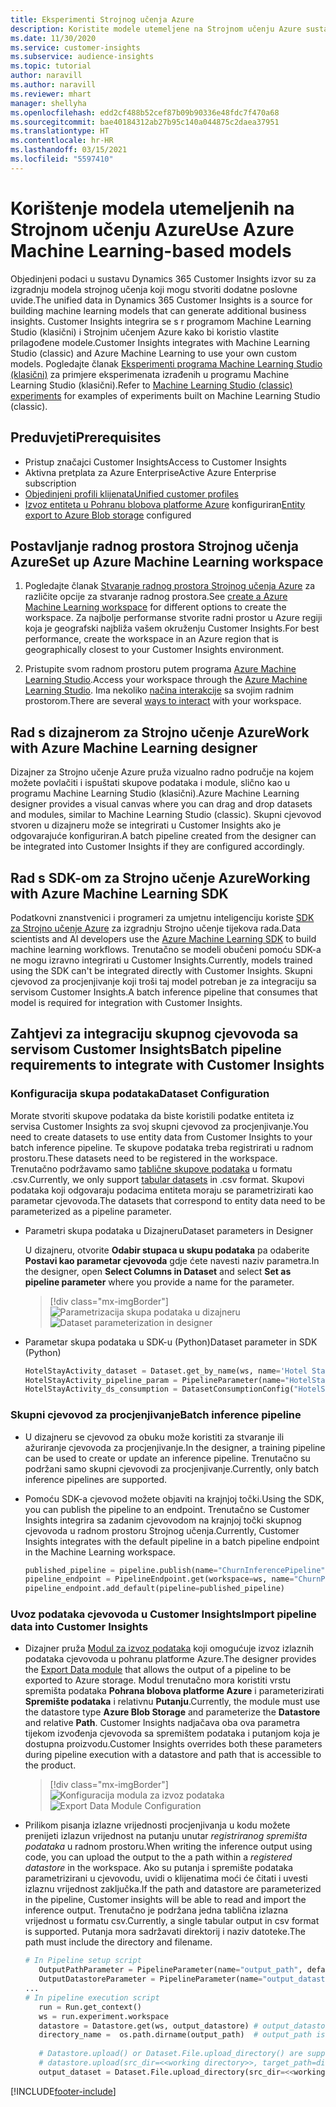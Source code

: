 ```yaml
---
title: Eksperimenti Strojnog učenja Azure
description: Koristite modele utemeljene na Strojnom učenju Azure sustavu Dynamics 365 Customer Insights.
ms.date: 11/30/2020
ms.service: customer-insights
ms.subservice: audience-insights
ms.topic: tutorial
author: naravill
ms.author: naravill
ms.reviewer: mhart
manager: shellyha
ms.openlocfilehash: edd2cf488b52cef87b09b90336e48fdc7f470a68
ms.sourcegitcommit: bae40184312ab27b95c140a044875c2daea37951
ms.translationtype: HT
ms.contentlocale: hr-HR
ms.lasthandoff: 03/15/2021
ms.locfileid: "5597410"
---
```

# <a name="use-azure-machine-learning-based-models"></a><span data-ttu-id="874f7-103">Korištenje modela utemeljenih na Strojnom učenju Azure</span><span class="sxs-lookup"><span data-stu-id="874f7-103">Use Azure Machine Learning-based models</span></span>

<span data-ttu-id="874f7-104">Objedinjeni podaci u sustavu Dynamics 365 Customer Insights izvor su za izgradnju modela strojnog učenja koji mogu stvoriti dodatne poslovne uvide.</span><span class="sxs-lookup"><span data-stu-id="874f7-104">The unified data in Dynamics 365 Customer Insights is a source for building machine learning models that can generate additional business insights.</span></span> <span data-ttu-id="874f7-105">Customer Insights integrira se s r programom Machine Learning Studio (klasični) i Strojnim učenjem Azure kako bi koristio vlastite prilagođene modele.</span><span class="sxs-lookup"><span data-stu-id="874f7-105">Customer Insights integrates with Machine Learning Studio (classic) and Azure Machine Learning to use your own custom models.</span></span> <span data-ttu-id="874f7-106">Pogledajte članak [Eksperimenti programa Machine Learning Studio (klasični)](machine-learning-studio-experiments.md) za primjere eksperimenata izrađenih u programu Machine Learning Studio (klasični).</span><span class="sxs-lookup"><span data-stu-id="874f7-106">Refer to [Machine Learning Studio (classic) experiments](machine-learning-studio-experiments.md) for examples of experiments built on Machine Learning Studio (classic).</span></span> 

## <a name="prerequisites"></a><span data-ttu-id="874f7-107">Preduvjeti</span><span class="sxs-lookup"><span data-stu-id="874f7-107">Prerequisites</span></span>

- <span data-ttu-id="874f7-108">Pristup značajci Customer Insights</span><span class="sxs-lookup"><span data-stu-id="874f7-108">Access to Customer Insights</span></span>
- <span data-ttu-id="874f7-109">Aktivna pretplata za Azure Enterprise</span><span class="sxs-lookup"><span data-stu-id="874f7-109">Active Azure Enterprise subscription</span></span>
- [<span data-ttu-id="874f7-110">Objedinjeni profili klijenata</span><span class="sxs-lookup"><span data-stu-id="874f7-110">Unified customer profiles</span></span>](data-unification.md)
- <span data-ttu-id="874f7-111">[Izvoz entiteta u Pohranu blobova platforme Azure](export-azure-blob-storage.md) konfiguriran</span><span class="sxs-lookup"><span data-stu-id="874f7-111">[Entity export to Azure Blob storage](export-azure-blob-storage.md) configured</span></span>

## <a name="set-up-azure-machine-learning-workspace"></a><span data-ttu-id="874f7-112">Postavljanje radnog prostora Strojnog učenja Azure</span><span class="sxs-lookup"><span data-stu-id="874f7-112">Set up Azure Machine Learning workspace</span></span>

1. <span data-ttu-id="874f7-113">Pogledajte članak [Stvaranje radnog prostora Strojnog učenja Azure](/azure/machine-learning/concept-workspace#-create-a-workspace) za različite opcije za stvaranje radnog prostora.</span><span class="sxs-lookup"><span data-stu-id="874f7-113">See [create a Azure Machine Learning workspace](/azure/machine-learning/concept-workspace#-create-a-workspace) for different options to create the workspace.</span></span> <span data-ttu-id="874f7-114">Za najbolje performanse stvorite radni prostor u Azure regiji koja je geografski najbliža vašem okruženju Customer Insights.</span><span class="sxs-lookup"><span data-stu-id="874f7-114">For best performance, create the workspace in an Azure region that is geographically closest to your Customer Insights environment.</span></span>

1. <span data-ttu-id="874f7-115">Pristupite svom radnom prostoru putem programa [Azure Machine Learning Studio](https://ml.azure.com/).</span><span class="sxs-lookup"><span data-stu-id="874f7-115">Access your workspace through the [Azure Machine Learning Studio](https://ml.azure.com/).</span></span> <span data-ttu-id="874f7-116">Ima nekoliko [načina interakcije](/azure/machine-learning/concept-workspace#tools-for-workspace-interaction) sa svojim radnim prostorom.</span><span class="sxs-lookup"><span data-stu-id="874f7-116">There are several [ways to interact](/azure/machine-learning/concept-workspace#tools-for-workspace-interaction) with your workspace.</span></span>

## <a name="work-with-azure-machine-learning-designer"></a><span data-ttu-id="874f7-117">Rad s dizajnerom za Strojno učenje Azure</span><span class="sxs-lookup"><span data-stu-id="874f7-117">Work with Azure Machine Learning designer</span></span>

<span data-ttu-id="874f7-118">Dizajner za Strojno učenje Azure pruža vizualno radno područje na kojem možete povlačiti i ispuštati skupove podataka i module, slično kao u programu Machine Learning Studio (klasični).</span><span class="sxs-lookup"><span data-stu-id="874f7-118">Azure Machine Learning designer provides a visual canvas where you can drag and drop datasets and modules, similar to Machine Learning Studio (classic).</span></span> <span data-ttu-id="874f7-119">Skupni cjevovod stvoren u dizajneru može se integrirati u Customer Insights ako je odgovarajuće konfiguriran.</span><span class="sxs-lookup"><span data-stu-id="874f7-119">A batch pipeline created from the designer can be integrated into Customer Insights if they are configured accordingly.</span></span> 
   
## <a name="working-with-azure-machine-learning-sdk"></a><span data-ttu-id="874f7-120">Rad s SDK-om za Strojno učenje Azure</span><span class="sxs-lookup"><span data-stu-id="874f7-120">Working with Azure Machine Learning SDK</span></span>

<span data-ttu-id="874f7-121">Podatkovni znanstvenici i programeri za umjetnu inteligenciju koriste [SDK za Strojno učenje Azure](/python/api/overview/azure/ml/?preserve-view=true&view=azure-ml-py) za izgradnju Strojno učenje tijekova rada.</span><span class="sxs-lookup"><span data-stu-id="874f7-121">Data scientists and AI developers use the [Azure Machine Learning SDK](/python/api/overview/azure/ml/?preserve-view=true&view=azure-ml-py) to build machine learning workflows.</span></span> <span data-ttu-id="874f7-122">Trenutačno se modeli obučeni pomoću SDK-a ne mogu izravno integrirati u Customer Insights.</span><span class="sxs-lookup"><span data-stu-id="874f7-122">Currently, models trained using the SDK can't be integrated directly with Customer Insights.</span></span> <span data-ttu-id="874f7-123">Skupni cjevovod za procjenjivanje koji troši taj model potreban je za integraciju sa servisom Customer Insights.</span><span class="sxs-lookup"><span data-stu-id="874f7-123">A batch inference pipeline that consumes that model is required for integration with Customer Insights.</span></span>

## <a name="batch-pipeline-requirements-to-integrate-with-customer-insights"></a><span data-ttu-id="874f7-124">Zahtjevi za integraciju skupnog cjevovoda sa servisom Customer Insights</span><span class="sxs-lookup"><span data-stu-id="874f7-124">Batch pipeline requirements to integrate with Customer Insights</span></span>

### <a name="dataset-configuration"></a><span data-ttu-id="874f7-125">Konfiguracija skupa podataka</span><span class="sxs-lookup"><span data-stu-id="874f7-125">Dataset Configuration</span></span>

<span data-ttu-id="874f7-126">Morate stvoriti skupove podataka da biste koristili podatke entiteta iz servisa Customer Insights za svoj skupni cjevovod za procjenjivanje.</span><span class="sxs-lookup"><span data-stu-id="874f7-126">You need to create datasets to use entity data from Customer Insights to your batch inference pipeline.</span></span> <span data-ttu-id="874f7-127">Te skupove podataka treba registrirati u radnom prostoru.</span><span class="sxs-lookup"><span data-stu-id="874f7-127">These datasets need to be registered in the workspace.</span></span> <span data-ttu-id="874f7-128">Trenutačno podržavamo samo [tablične skupove podataka](/azure/machine-learning/how-to-create-register-datasets#tabulardataset) u formatu .csv.</span><span class="sxs-lookup"><span data-stu-id="874f7-128">Currently, we only support [tabular datasets](/azure/machine-learning/how-to-create-register-datasets#tabulardataset) in .csv format.</span></span> <span data-ttu-id="874f7-129">Skupovi podataka koji odgovaraju podacima entiteta moraju se parametrizirati kao parametar cjevovoda.</span><span class="sxs-lookup"><span data-stu-id="874f7-129">The datasets that correspond to entity data need to be parameterized as a pipeline parameter.</span></span>
   
* <span data-ttu-id="874f7-130">Parametri skupa podataka u Dizajneru</span><span class="sxs-lookup"><span data-stu-id="874f7-130">Dataset parameters in Designer</span></span>
   
     <span data-ttu-id="874f7-131">U dizajneru, otvorite **Odabir stupaca u skupu podataka** pa odaberite **Postavi kao parametar cjevovoda** gdje ćete navesti naziv parametra.</span><span class="sxs-lookup"><span data-stu-id="874f7-131">In the designer, open **Select Columns in Dataset** and select **Set as pipeline parameter** where you provide a name for the parameter.</span></span>

     > [!div class="mx-imgBorder"]
     > <span data-ttu-id="874f7-132">![Parametrizacija skupa podataka u dizajneru](media/intelligence-designer-dataset-parameters.png "Parametrizacija skupa podataka u dizajneru")</span><span class="sxs-lookup"><span data-stu-id="874f7-132">![Dataset parameterization in designer](media/intelligence-designer-dataset-parameters.png "Dataset parameterization in designer")</span></span>
   
* <span data-ttu-id="874f7-133">Parametar skupa podataka u SDK-u (Python)</span><span class="sxs-lookup"><span data-stu-id="874f7-133">Dataset parameter in SDK (Python)</span></span>
   
   ```python
   HotelStayActivity_dataset = Dataset.get_by_name(ws, name='Hotel Stay Activity Data')
   HotelStayActivity_pipeline_param = PipelineParameter(name="HotelStayActivity_pipeline_param", default_value=HotelStayActivity_dataset)
   HotelStayActivity_ds_consumption = DatasetConsumptionConfig("HotelStayActivity_dataset", HotelStayActivity_pipeline_param)
   ```

### <a name="batch-inference-pipeline"></a><span data-ttu-id="874f7-134">Skupni cjevovod za procjenjivanje</span><span class="sxs-lookup"><span data-stu-id="874f7-134">Batch inference pipeline</span></span>
  
* <span data-ttu-id="874f7-135">U dizajneru se cjevovod za obuku može koristiti za stvaranje ili ažuriranje cjevovoda za procjenjivanje.</span><span class="sxs-lookup"><span data-stu-id="874f7-135">In the designer, a training pipeline can be used to create or update an inference pipeline.</span></span> <span data-ttu-id="874f7-136">Trenutačno su podržani samo skupni cjevovodi za procjenjivanje.</span><span class="sxs-lookup"><span data-stu-id="874f7-136">Currently, only batch inference pipelines are supported.</span></span>

* <span data-ttu-id="874f7-137">Pomoću SDK-a cjevovod možete objaviti na krajnjoj točki.</span><span class="sxs-lookup"><span data-stu-id="874f7-137">Using the SDK, you can publish the pipeline to an endpoint.</span></span> <span data-ttu-id="874f7-138">Trenutačno se Customer Insights integrira sa zadanim cjevovodom na krajnjoj točki skupnog cjevovoda u radnom prostoru Strojnog učenja.</span><span class="sxs-lookup"><span data-stu-id="874f7-138">Currently, Customer Insights integrates with the default pipeline in a batch pipeline endpoint in the Machine Learning workspace.</span></span>
   
   ```python
   published_pipeline = pipeline.publish(name="ChurnInferencePipeline", description="Published Churn Inference pipeline")
   pipeline_endpoint = PipelineEndpoint.get(workspace=ws, name="ChurnPipelineEndpoint") 
   pipeline_endpoint.add_default(pipeline=published_pipeline)
   ```

### <a name="import-pipeline-data-into-customer-insights"></a><span data-ttu-id="874f7-139">Uvoz podataka cjevovoda u Customer Insights</span><span class="sxs-lookup"><span data-stu-id="874f7-139">Import pipeline data into Customer Insights</span></span>

* <span data-ttu-id="874f7-140">Dizajner pruža [Modul za izvoz podataka](/azure/machine-learning/algorithm-module-reference/export-data) koji omogućuje izvoz izlaznih podataka cjevovoda u pohranu platforme Azure.</span><span class="sxs-lookup"><span data-stu-id="874f7-140">The designer provides the [Export Data module](/azure/machine-learning/algorithm-module-reference/export-data) that allows the output of a pipeline to be exported to Azure storage.</span></span> <span data-ttu-id="874f7-141">Modul trenutačno mora koristiti vrstu spremišta podataka **Pohrana blobova platforme Azure** i parameterizirati **Spremište podataka** i relativnu **Putanju**.</span><span class="sxs-lookup"><span data-stu-id="874f7-141">Currently, the module must use the datastore type **Azure Blob Storage** and parameterize the **Datastore** and relative **Path**.</span></span> <span data-ttu-id="874f7-142">Customer Insights nadjačava oba ova parametra tijekom izvođenja cjevovoda sa spremištem podataka i putanjom koja je dostupna proizvodu.</span><span class="sxs-lookup"><span data-stu-id="874f7-142">Customer Insights overrides both these parameters during pipeline execution with a datastore and path that is accessible to the product.</span></span>
   > [!div class="mx-imgBorder"]
   > <span data-ttu-id="874f7-143">![Konfiguracija modula za izvoz podataka](media/intelligence-designer-importdata.png "Konfiguracija modula za izvoz podataka")</span><span class="sxs-lookup"><span data-stu-id="874f7-143">![Export Data Module Configuration](media/intelligence-designer-importdata.png "Export Data Module Configuration")</span></span>
   
* <span data-ttu-id="874f7-144">Prilikom pisanja izlazne vrijednosti procjenjivanja u kodu možete prenijeti izlazun vrijednost na putanju unutar *registriranog spremišta podataka* u radnom prostoru.</span><span class="sxs-lookup"><span data-stu-id="874f7-144">When writing the inference output using code, you can upload the output to the a path within a *registered datastore* in the workspace.</span></span> <span data-ttu-id="874f7-145">Ako su putanja i spremište podataka parametrizirani u cjevovodu, uvidi o klijenatima moći će čitati i uvesti izlaznu vrijednost zaključka.</span><span class="sxs-lookup"><span data-stu-id="874f7-145">If the path and datastore are parameterized in the pipeline, Customer insights will be able to read and import the inference output.</span></span> <span data-ttu-id="874f7-146">Trenutačno je podržana jedna tablična izlazna vrijednost u formatu csv.</span><span class="sxs-lookup"><span data-stu-id="874f7-146">Currently, a single tabular output in csv format is supported.</span></span> <span data-ttu-id="874f7-147">Putanja mora sadržavati direktorij i naziv datoteke.</span><span class="sxs-lookup"><span data-stu-id="874f7-147">The path must include the directory and filename.</span></span>

   ```python
   # In Pipeline setup script
      OutputPathParameter = PipelineParameter(name="output_path", default_value="HotelChurnOutput/HotelChurnOutput.csv")
      OutputDatastoreParameter = PipelineParameter(name="output_datastore", default_value="workspaceblobstore")
   ...
   # In pipeline execution script
      run = Run.get_context()
      ws = run.experiment.workspace
      datastore = Datastore.get(ws, output_datastore) # output_datastore is parameterized
      directory_name =  os.path.dirname(output_path)  # output_path is parameterized.
      
      # Datastore.upload() or Dataset.File.upload_directory() are supported methods to uplaod the data
      # datastore.upload(src_dir=<<working directory>>, target_path=directory_name, overwrite=False, show_progress=True)
      output_dataset = Dataset.File.upload_directory(src_dir=<<working directory>>, target = (datastore, directory_name)) # Remove trailing "/" from directory_name
   ```


[!INCLUDE[footer-include](../includes/footer-banner.md)]